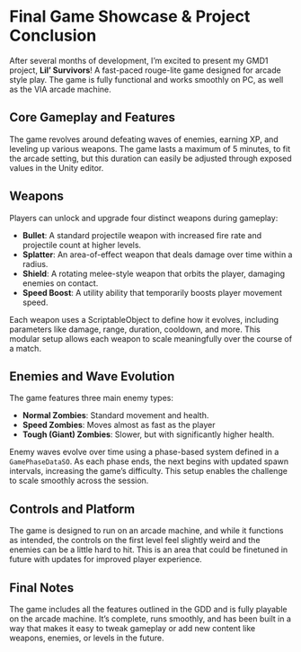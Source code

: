 # Final Game Showcase & Project Conclusion

After several months of development, I’m excited to present my GMD1 project, **Lil’ Survivors**! A fast-paced rouge-lite game designed for arcade style play. The game is fully functional and works smoothly on PC, as well as the VIA arcade machine.

## Core Gameplay and Features

The game revolves around defeating waves of enemies, earning XP, and leveling up various weapons. The game lasts a maximum of 5 minutes, to fit the arcade setting, but this duration can easily be adjusted through exposed values in the Unity editor.

## Weapons

Players can unlock and upgrade four distinct weapons during gameplay:

- **Bullet**: A standard projectile weapon with increased fire rate and projectile count at higher levels.  
- **Splatter**: An area-of-effect weapon that deals damage over time within a radius.  
- **Shield**: A rotating melee-style weapon that orbits the player, damaging enemies on contact.  
- **Speed Boost**: A utility ability that temporarily boosts player movement speed.

Each weapon uses a ScriptableObject to define how it evolves, including parameters like damage, range, duration, cooldown, and more. This modular setup allows each weapon to scale meaningfully over the course of a match.

## Enemies and Wave Evolution

The game features three main enemy types:

- **Normal Zombies**: Standard movement and health.  
- **Speed Zombies**: Moves almost as fast as the player
- **Tough (Giant) Zombies**: Slower, but with significantly higher health.

Enemy waves evolve over time using a phase-based system defined in a `GamePhaseDataSO`. As each phase ends, the next begins with updated spawn intervals, increasing the game’s difficulty. This setup enables the challenge to scale smoothly across the session.

## Controls and Platform

The game is designed to run on an arcade machine, and while it functions as intended, the controls on the first level feel slightly weird and the enemies can be a little hard to hit. This is an area that could be finetuned in future with updates for improved player experience.

## Final Notes

The game includes all the features outlined in the GDD and is fully playable on the arcade machine. It’s complete, runs smoothly, and has been built in a way that makes it easy to tweak gameplay or add new content like weapons, enemies, or levels in the future.
